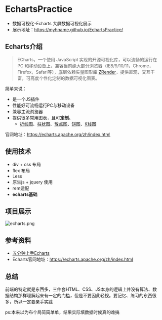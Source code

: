 # EchartsPractice

- 数据可视化-Echarts 大屏数据可视化展示
- 展示地址：https://myhname.github.io/EchartsPractice/

## Echarts介绍

> ECharts，一个使用 JavaScript 实现的开源可视化库，可以流畅的运行在 PC 和移动设备上，兼容当前绝大部分浏览器（IE8/9/10/11，Chrome，Firefox，Safari等），底层依赖矢量图形库 [ZRender](https://github.com/ecomfe/zrender)，提供直观，交互丰富，可高度个性化定制的数据可视化图表。

简单来说：

- 是一个JS插件
- 性能好可流畅运行PC与移动设备
- 兼容主流浏览器
- 提供很多常用图表，且可**定制**。
  - [折线图](https://echarts.apache.org/examples/zh/index.html#chart-type-line)、[柱状图](https://echarts.apache.org/examples/zh/index.html#chart-type-bar)、[散点图](https://echarts.apache.org/examples/zh/index.html#chart-type-scatter)、[饼图](https://echarts.apache.org/examples/zh/index.html#chart-type-pie)、[K线图](https://echarts.apache.org/examples/zh/index.html#chart-type-candlestick)

官网地址：<https://echarts.apache.org/zh/index.html>

## 使用技术

- div + css 布局
- flex 布局
- Less
- 原生js + jquery 使用
- rem适配
- **echarts基础**

## 项目展示

![echarts.png](https://z4a.net/images/2020/06/29/echarts.png)

## 参考资料

- [五分钟上手Echarts](https://echarts.apache.org/zh/tutorial.html#5%20%E5%88%86%E9%92%9F%E4%B8%8A%E6%89%8B%20ECharts)
- Echarts官网地址：<https://echarts.apache.org/zh/index.html>

## 总结

前端的特定就是东西多，三件套HTML、CSS、JS本身的逻辑上并没有算法、数据结构那样理解起来有一定的门槛，但是不要因此轻视。要记忆、练习的东西很多，所以一定要亲手实践

ps:本来以为布个局简简单单，结果实际填数据时候真的难搞
